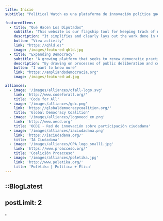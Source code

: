```yaml
---
title: Inicio
subtitle: "Political Watch es una plataforma de innovación política que promueve la monitorización, vigilancia y participación ciudadana a través de desarrollos basados en tecnologías cívicas para la promoción del desarrollo sostenible"

featuredItems:
  - title: "Qué Hacen Los Diputados"
    subtitle: "This website is our flagship tool for keeping track of what your political representatives get up to."
    description: "It simplifies and clearly lays out the work done in Congress, and is invaluable for journalists, researchers and NGOs pursuing legislative change. It includes trackers for 41 social issues, as well as an index of parliamentary activity."
    button: "View activity"
    link: "https://qhld.es"
    image: /images/featured-qhld.jpg
  - title: "Expanding Democracy"
    subtitle: "A growing platform that seeks to renew democratic practices"
    description: "By drawing on processes of public deliberation and collective intelligence, we generate innovative ideas that can be upscaled to improve methods of governance. Our work transforms dialogue into public policy proposals and long-term democratic infrastructures. Investing in this initiative means supporting a new democratic ecosystem – one that is resilient, participatory and ready to tackle the global challenges of today."
    button: "I want to know more"
    link: "https://ampliandodemocracia.org"
    image: /images/featured-ad.jpg

alliances:
  - image: '/images/alliances/cfall-logo.svg'
    link: 'http://www.codeforall.org/'
    title: 'Code for All'
  - image: '/images/alliances/gdc.png'
    link: 'https://globaldemocracycoalition.org/'
    title: 'Global Democracy Coalition'
  - image: '/images/alliances/logooecd_en.png'
    link: 'http://www.oecd.org'
    title: 'OCDE - Red de innovación sobre participación ciudadana'
  - image: '/images/alliances/iaciudadana.png'
    link: 'https://iaciudadana.org/'
    title: 'IA Ciudadana'
  - image: '/images/alliances/CPA_logo_small1.jpg'
    link: 'https://www.proacceso.org/'
    title: 'Coalición Proacceso'
  - image: '/images/alliances/poletika.jpg'
    link: 'http://www.poletika.org/'
    title: 'Polétika | Política + Ética'
---
```


<hero></hero>

<newsletter light></newsletter>

<banner
  bg="/images/bgbanner.jpg"
  title="The democracy we deserve"
  description="We strive for a fairer world, and we believe the best way to make this happen is by renewing the modern democracy that has become so detached from the people it’s supposed to represent.">
</banner>


<featured
  title="Proyectos destacados"
  :featured="featuredItems">
</featured>

<alliances :alliances="alliances"></alliances>

::BlogLatest
---
postLimit: 2
---
::
